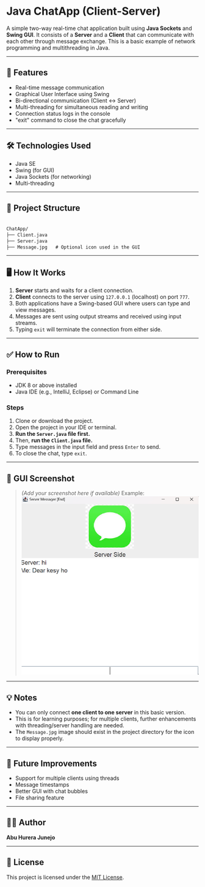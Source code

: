 # Java ChatApp (Client-Server)

A simple two-way real-time chat application built using **Java Sockets** and **Swing GUI**. It consists of a **Server** and a **Client** that can communicate with each other through message exchange. This is a basic example of network programming and multithreading in Java.

---

## 🚀 Features

- Real-time message communication
- Graphical User Interface using Swing
- Bi-directional communication (Client ↔ Server)
- Multi-threading for simultaneous reading and writing
- Connection status logs in the console
- "exit" command to close the chat gracefully

---

## 🛠️ Technologies Used

- Java SE
- Swing (for GUI)
- Java Sockets (for networking)
- Multi-threading

---

## 📂 Project Structure

```

ChatApp/
├── Client.java
├── Server.java
├── Message.jpg   # Optional icon used in the GUI

```

---

## 🖥️ How It Works

1. **Server** starts and waits for a client connection.
2. **Client** connects to the server using `127.0.0.1` (localhost) on port `777`.
3. Both applications have a Swing-based GUI where users can type and view messages.
4. Messages are sent using output streams and received using input streams.
5. Typing `exit` will terminate the connection from either side.

---

## ✅ How to Run

### Prerequisites

- JDK 8 or above installed
- Java IDE (e.g., IntelliJ, Eclipse) or Command Line

### Steps

1. Clone or download the project.
2. Open the project in your IDE or terminal.
3. **Run the `Server.java` file first.**
4. Then, **run the `Client.java` file.**
5. Type messages in the input field and press `Enter` to send.
6. To close the chat, type `exit`.

---

## 📸 GUI Screenshot

> *(Add your screenshot here if available)*
> Example:
> ![ChatApp GUI](ChatApp.png)

---

## 💡 Notes

- You can only connect **one client to one server** in this basic version.
- This is for learning purposes; for multiple clients, further enhancements with threading/server handling are needed.
- The `Message.jpg` image should exist in the project directory for the icon to display properly.

---

## 📌 Future Improvements

- Support for multiple clients using threads
- Message timestamps
- Better GUI with chat bubbles
- File sharing feature

---

## 🧑‍💻 Author

**Abu Hurera Junejo**

---

## 📄 License

This project is licensed under the [MIT License](LICENSE).
